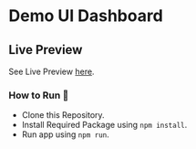 # Demo UI Dashboard

## Live Preview

See Live Preview [here](https://ui-assignment.vercel.app/).

### How to Run :rocket:

- Clone this Repository.
- Install Required Package using `npm install`.
- Run app using `npm run`.
